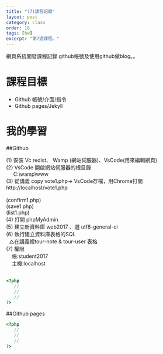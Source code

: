 ```yaml
---
title: "(7)課程記錄"
layout: post
category: class
order: 18
tags: [hw]
excerpt: "第7週課程。"
---
```

網頁系統開發課程記錄
github帳號及使用github做blog。。

# 課程目標
- Github 帳號/介面/指令
- Github pages/Jekyll

# 我的學習

##Github

(1) 安裝 Vc redist、 Wamp (網站伺服器)、VsCode(用來編輯網頁) <br>
(2) VsCode 開啟網站伺服器的根目錄 <br>
      C:\\wamp\\www <br>
(3) 從講義 copy vote1.php→ VsCode存檔，用Chrome打開  http://localhost/vote1.php <br>    
      (confirm1.php)<br> 
      (save1.php)<br>
      (list1.php)<br>
(4) 打開 phpMyAdmin<br>
(5) 建立新資料庫 web2017 、選 utf8-general-ci <br>
(6) 執行建立資料庫表格的SQL<br>
   △在講義裡tour-note & tour-user 表格<br>
(7) 權限 <br>
     帳:student2017<br>
     主機:localhost<br>
      

```php
<?php
   //
   //
   //
?>
```
##Github pages

```php
<?php
   //
   //
   //
?>
```


[1]: https://github.com/        "GitHub"
[2]: https://pages.github.com/  "GitHub Pages"
[3]: https://jekyllrb.com/      "Jekyll"
[4]: http://markdown.tw         "Markdown文件"
[5]: http://dillinger.io/       "Dillinger"








